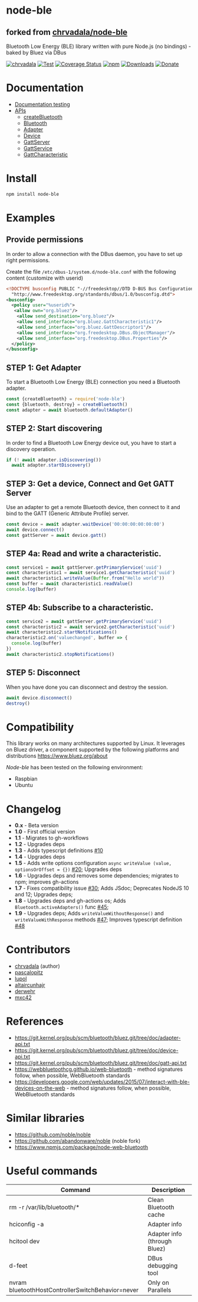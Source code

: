 # node-ble

## forked from [chrvadala/node-ble](https://github.com/chrvadala/node-ble)

Bluetooth Low Energy (BLE) library written with pure Node.js (no bindings) - baked by Bluez via DBus

[![chrvadala](https://img.shields.io/badge/website-chrvadala-orange.svg)](https://chrvadala.github.io)
[![Test](https://github.com/chrvadala/node-ble/workflows/Test/badge.svg)](https://github.com/chrvadala/node-ble/actions)
[![Coverage Status](https://coveralls.io/repos/github/chrvadala/node-ble/badge.svg?branch=master)](https://coveralls.io/github/chrvadala/node-ble?branch=master)
[![npm](https://img.shields.io/npm/v/node-ble.svg?maxAge=2592000?style=plastic)](https://www.npmjs.com/package/node-ble)
[![Downloads](https://img.shields.io/npm/dm/node-ble.svg)](https://www.npmjs.com/package/node-ble)
[![Donate](https://img.shields.io/badge/donate-GithubSponsor-green.svg)](https://github.com/sponsors/chrvadala)


# Documentation
- [Documentation testing](https://github.com/chrvadala/node-ble/blob/main/docs/documentation-testing.md)
- [APIs](https://github.com/chrvadala/node-ble/blob/main/docs/api.md)
  - [createBluetooth](https://github.com/chrvadala/node-ble/blob/main/docs/api.md#createBluetooth)
  - [Bluetooth](https://github.com/chrvadala/node-ble/blob/main/docs/api.md#Bluetooth)
  - [Adapter](https://github.com/chrvadala/node-ble/blob/main/docs/api.md#Adapter)
  - [Device](https://github.com/chrvadala/node-ble/blob/main/docs/api.md#Device)
  - [GattServer](https://github.com/chrvadala/node-ble/blob/main/docs/api.md#GattServer)
  - [GattService](https://github.com/chrvadala/node-ble/blob/main/docs/api.md#GattService)
  - [GattCharacteristic](https://github.com/chrvadala/node-ble/blob/main/docs/api.md#GattCharacteristic)

# Install
```sh
npm install node-ble
```

# Examples

## Provide permissions
In order to allow a connection with the DBus daemon, you have to set up right permissions.

Create the file `/etc/dbus-1/system.d/node-ble.conf` with the following content (customize with userid)

```xml
<!DOCTYPE busconfig PUBLIC "-//freedesktop//DTD D-BUS Bus Configuration 1.0//EN"
  "http://www.freedesktop.org/standards/dbus/1.0/busconfig.dtd">
<busconfig>
  <policy user="%userid%">
   <allow own="org.bluez"/>
    <allow send_destination="org.bluez"/>
    <allow send_interface="org.bluez.GattCharacteristic1"/>
    <allow send_interface="org.bluez.GattDescriptor1"/>
    <allow send_interface="org.freedesktop.DBus.ObjectManager"/>
    <allow send_interface="org.freedesktop.DBus.Properties"/>
  </policy>
</busconfig>
```

## STEP 1: Get Adapter
To start a Bluetooth Low Energy (BLE) connection you need a Bluetooth adapter.

```javascript
const {createBluetooth} = require('node-ble')
const {bluetooth, destroy} = createBluetooth()
const adapter = await bluetooth.defaultAdapter()
```

## STEP 2: Start discovering
In order to find a Bluetooth Low Energy device out, you have to start a discovery operation.
```javascript
if (! await adapter.isDiscovering())
  await adapter.startDiscovery()
```

## STEP 3: Get a device, Connect and Get GATT Server
Use an adapter to get a remote Bluetooth device, then connect to it and bind to the GATT (Generic Attribute Profile) server.

```javascript
const device = await adapter.waitDevice('00:00:00:00:00:00')
await device.connect()
const gattServer = await device.gatt()
```

## STEP 4a: Read and write a characteristic.
```javascript
const service1 = await gattServer.getPrimaryService('uuid')
const characteristic1 = await service1.getCharacteristic('uuid')
await characteristic1.writeValue(Buffer.from("Hello world"))
const buffer = await characteristic1.readValue()
console.log(buffer)
```

## STEP 4b: Subscribe to a characteristic.
```javascript
const service2 = await gattServer.getPrimaryService('uuid')
const characteristic2 = await service2.getCharacteristic('uuid')
await characteristic2.startNotifications()
characteristic2.on('valuechanged', buffer => {
  console.log(buffer)
})
await characteristic2.stopNotifications()
```

## STEP 5: Disconnect
When you have done you can disconnect and destroy the session.
```javascript
await device.disconnect()
destroy()
```

# Compatibility
This library works on many architectures supported by Linux.
It leverages on Bluez driver, a component supported by the following platforms and distributions https://www.bluez.org/about

*Node-ble* has been tested on the following environment:
- Raspbian
- Ubuntu
# Changelog
- **0.x** - Beta version
- **1.0** - First official version
- **1.1** - Migrates to gh-workflows
- **1.2** - Upgrades deps
- **1.3** - Adds typescript definitions [#10](https://github.com/chrvadala/node-ble/pull/10)
- **1.4** - Upgrades deps
- **1.5** - Adds write options configuration  `async writeValue (value, optionsOrOffset = {})` [#20](https://github.com/chrvadala/node-ble/pull/20); Upgrades deps
- **1.6** - Upgrades deps and removes some dependencies; migrates to npm; improves gh-actions
- **1.7** - Fixes compatibility issue [#30](https://github.com/chrvadala/node-ble/issues/30); Adds JSdoc; Deprecates NodeJS 10 and 12; Upgrades deps;
- **1.8** - Upgrades deps and gh-actions os; Adds `Bluetooth.activeAdapters()` func [#45](https://github.com/chrvadala/node-ble/pull/45);
- **1.9** - Upgrades deps; Adds `writeValueWithoutResponse()` and `writeValueWithResponse` methods [#47](https://github.com/chrvadala/node-ble/pull/47); Improves typescript definition [#48](https://github.com/chrvadala/node-ble/pull/48)

# Contributors
- [chrvadala](https://github.com/chrvadala) (author)
- [pascalopitz](https://github.com/pascalopitz)
- [lupol](https://github.com/lupol)
- [altaircunhajr](https://github.com/altaircunhajr)
- [derwehr](https://github.com/derwehr)
- [mxc42](https://github.com/mxc42)

# References
- https://git.kernel.org/pub/scm/bluetooth/bluez.git/tree/doc/adapter-api.txt
- https://git.kernel.org/pub/scm/bluetooth/bluez.git/tree/doc/device-api.txt
- https://git.kernel.org/pub/scm/bluetooth/bluez.git/tree/doc/gatt-api.txt
- https://webbluetoothcg.github.io/web-bluetooth - method signatures follow, when possible, WebBluetooth standards
- https://developers.google.com/web/updates/2015/07/interact-with-ble-devices-on-the-web - method signatures follow, when possible, WebBluetooth standards

# Similar libraries
- https://github.com/noble/noble
- https://github.com/abandonware/noble (noble fork)
- https://www.npmjs.com/package/node-web-bluetooth

# Useful commands
| Command | Description |
| --- | --- |
| rm -r /var/lib/bluetooth/* | Clean Bluetooth cache |
| hciconfig -a | Adapter info |
| hcitool dev | Adapter info (through Bluez) |
| d-feet | DBus debugging tool |
| nvram bluetoothHostControllerSwitchBehavior=never | Only on Parallels |
